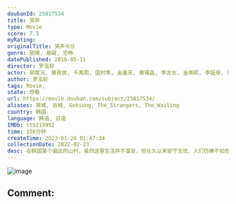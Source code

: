 ```yaml
---
doubanId: 25817534
title: 哭声
type: Movie
score: 7.3
myRating: 
originalTitle: 哭声곡성
genre: 剧情, 悬疑, 恐怖
datePublished: 2016-05-11
director: 罗泓轸
actor: 郭度沅, 黄政民, 千禹熙, 国村隼, 金基天, 黄锡晶, 李龙女, 金焕熙, 李姃垠, 张素妍, 朴成妍, 全裴修, 郑道元, 郑美南, 文昌吉, 孙康国, 许真, 金度允, 朴采益, 金松日, 李仁喆, 李善熙, 裴龙根, 崔交植
author: 罗泓轸
tags: Movie, 
state: 想看
url: https://movie.douban.com/subject/25817534/
aliases: 哭城, 谷城, Goksung, The_Strangers, The_Wailing
country: 韩国
language: 韩语, 日语
IMDb: tt5215952
time: 156分钟
createTime: 2023-01-24 01:47:34
collectionDate: 2022-02-23
desc: 在韩国某个偏远的山村，虽然这里生活并不富足，但长久以来安宁无忧，人们仿佛不知危险的逼近。直到某晚，村中突发杀人事件，彻底打破了这里的宁静。在村里担任警察的钟九（郭度沅饰）与同侪迅速赶往现场调查，他初...
---
```


![image](p2339592703.jpg)

Comment: 
---

